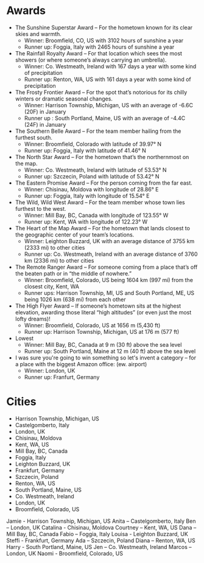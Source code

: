 # Awards
- The Sunshine Superstar Award – For the hometown known for its clear skies and warmth.
	- Winner: Broomfield, CO, US with 3102 hours of sunshine a year
	- Runner up: Foggia, Italy with 2465 hours of sunshine a year
- The Rainfall Royalty Award – For that location which sees the most showers (or where someone’s always carrying an umbrella).
	- Winner: Co. Westmeath, Ireland with 167 days a year with some kind of precipitation
	- Runner up: Renton, WA, US with 161 days a year with some kind of precipitation
- The Frosty Frontier Award – For the spot that’s notorious for its chilly winters or dramatic seasonal changes.
	- Winner: Harrison Township, Michigan, US with an average of -6.6C (20F) in January
	- Runner up : South Portland, Maine, US with an average of -4.4C (24F) in January
- The Southern Belle Award – For the team member hailing from the furthest south.
	- Winner: Broomfield, Colorado with latitude of 39.97° N 
	- Runner up: Foggia, Italy with latitude of 41.46° N
- The North Star Award – For the hometown that’s the northernmost on the map.
	- Winner: Co. Westmeath, Ireland with latitude of 53.53° N
	- Runner up: Szczecin, Poland with latitude of 53.42° N
- The Eastern Promise Award – For the person coming from the far east.
	- Winner: Chisinau, Moldova with longitude of 28.86° E
	- Runner up: Foggia, Italy with longitude of 15.54° E
- The Wild, Wild West Award – For the team member whose town lies furthest to the west.
	- Winner: Mill Bay, BC, Canada with longitude of 123.55° W
	- Runner up: Kent, WA with longitude of 122.23° W
- The Heart of the Map Award – For the hometown that lands closest to the geographic center of your team’s locations.
	- Winner: Leighton Buzzard, UK with an average distance of 3755 km (2333 mi) to other cities
	- Runner up: Co. Westmeath, Ireland with an average distance of 3760 km (2336 mi) to other cities
- The Remote Ranger Award – For someone coming from a place that’s off the beaten path or in “the middle of nowhere.”
	- Winner: Broomfield, Colorado, US being 1604 km (997 mi) from the closest city, Kent, WA
	- Runner ups: Harrison Township, MI, US and South Portland, ME, US being 1026 km (638 mi) from each other
- The High Flyer Award – If someone’s hometown sits at the highest elevation, awarding those literal “high altitudes” (or even just the most lofty dreams)!
	- Winner: Broomfield, Colorado, US at 1656 m (5,430 ft)
	- Runner up: Harrison Township, Michigan, US at 176 m (577 ft)
- Lowest
	- Winner: Mill Bay, BC, Canada at 9 m (30 ft) above the sea level
	- Runner up: South Portland, Maine at 12 m (40 ft) above the sea level
- I was sure you're going to win something so let's invent a category – for a place with the biggest Amazon office: (ew. airport)
	- Winner: London, UK 
	- Runner up: Franfurt, Germany

# Cities
- Harrison Township, Michigan, US
- Castelgomberto, Italy
- London, UK
- Chisinau, Moldova
- Kent, WA, US
- Mill Bay, BC, Canada
- Foggia, Italy
- Leighton Buzzard, UK
- Frankfurt, Germany
- Szczecin, Poland
- Renton, WA, US
- South Portland, Maine, US
- Co. Westmeath, Ireland
- London, UK
- Broomfield, Colorado, US

Jamie - Harrison Township, Michigan, US
Anita – Castelgomberto, Italy
Ben – London, UK
Catalina - Chisinau, Moldova
Courtney – Kent, WA, US
Dana – Mill Bay, BC, Canada
Fabio – Foggia, Italy
Louisa - Leighton Buzzard, UK
Steffi - Frankfurt, Germany
Ada – Szczecin, Poland
Diana – Renton, WA, US
Harry - South Portland, Maine, US
Jen – Co. Westmeath, Ireland
Marcos – London, UK
Naomi - Broomfield, Colorado, US